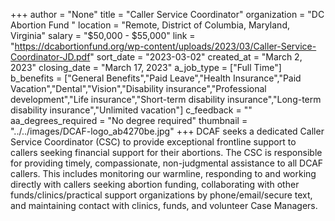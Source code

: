 +++
author = "None"
title = "Caller Service Coordinator"
organization = "DC Abortion Fund "
location = "Remote, District of Columbia, Maryland, Virginia"
salary = "$50,000 - $55,000"
link = "https://dcabortionfund.org/wp-content/uploads/2023/03/Caller-Service-Coordinator-JD.pdf"
sort_date = "2023-03-02"
created_at = "March 2, 2023"
closing_date = "March 17, 2023"
a_job_type = ["Full Time"]
b_benefits = ["General Benefits","Paid Leave","Health Insurance","Paid Vacation","Dental","Vision","Disability insurance","Professional development","Life insurance","Short-term disability insurance","Long-term disability insurance","Unlimited vacation"]
c_feedback = ""
aa_degrees_required = "No degree required"
thumbnail = "../../images/DCAF-logo_ab4270be.jpg"
+++
DCAF seeks a dedicated Caller Service Coordinator (CSC) to provide exceptional frontline support to callers seeking financial support for their abortions. The CSC is responsible for providing timely, compassionate, non-judgmental assistance to all DCAF callers. This includes monitoring our warmline, responding to and working directly with callers seeking abortion funding, collaborating with other funds/clinics/practical support organizations by phone/email/secure text, and maintaining contact with clinics, funds, and volunteer Case Managers.
